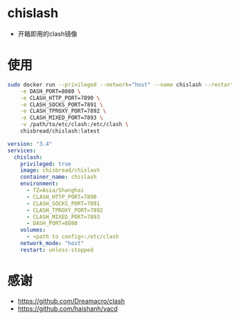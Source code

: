 # chislash
- 开箱即用的clash镜像

# 使用
```bash
sudo docker run --privileged --network="host" --name chislash --restart unless-stopped -d \
    -e DASH_PORT=8080 \
    -e CLASH_HTTP_PORT=7890 \
    -e CLASH_SOCKS_PORT=7891 \
    -e CLASH_TPROXY_PORT=7892 \
    -e CLASH_MIXED_PORT=7893 \
    -v /path/to/etc/clash:/etc/clash \
    chisbread/chislash:latest
```
```yaml
version: "3.4"
services:
  chislash:
    privileged: true
    image: chisbread/chislash
    container_name: chislash
    environment:
      - TZ=Asia/Shanghai
      - CLASH_HTTP_PORT=7890
      - CLASH_SOCKS_PORT=7891
      - CLASH_TPROXY_PORT=7892
      - CLASH_MIXED_PORT=7893
      - DASH_PORT=8080
    volumes:
      - <path to config>:/etc/clash
    network_mode: "host"
    restart: unless-stopped
```
# 感谢
- https://github.com/Dreamacro/clash
- https://github.com/haishanh/yacd